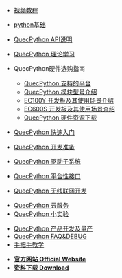 <!-- docs/_sidebar.md -->

<!-- * [**手把手教程**](/zh-cn/sbs/) -->
<!-- * [**视频教程**](https://space.bilibili.com/491326023/channel/detail?cid=150963) -->
	
* [视频教程](https://space.bilibili.com/491326023/channel/detail?cid=150963)
* [python基础](/zh-cn/python/)
* [QuecPython API说明](/zh-cn/api/)
* [QuecPython 理论学习](/zh-cn/QuecPythonTheory/)
* QuecPython硬件选购指南

	* [QuecPython 支持的平台](/zh-cn/QuecPythonHW/QuecPythonPlatform.md)
	* [QuecPython 模块型号介绍](/zh-cn/QuecPythonHW/QuecPythonModule.md)
	* [EC100Y 开发板及其使用场景介绍](/zh-cn/QuecPythonHW/QuecPythonEC100Y.md)
	* [EC600S 开发板及其使用场景介绍](/zh-cn/QuecPythonHW/QuecPythonEC600S.md)
	* [QuecPython 硬件资源下载](/zh-cn/QuecPythonHW/QuecPythonDownload.md)

* [QuecPython 快速入门](/zh-cn/QuecPythonHelloWord/)
* [QuecPython 开发准备](/zh-cn/QuecPythonPrepare/)
* [QuecPython 驱动子系统](/zh-cn/QuecPythonSub/)
* [QuecPython 平台性接口](/zh-cn/QuecPythonInterface/)
* [QuecPython 无线联网开发](/zh-cn/QuecPythonWirelessNetwork/)
<!-- * [QuecPython 网络应用开发](/zh-cn/study/) -->
* [QuecPython 云服务](/zh-cn/QuecPythonCloud/)
* [QuecPython 小实验](/zh-cn/QuecPythonTest/)
<!-- * [QuecPython 应用编程框架](/zh-cn/study/) -->
<!-- * [QuecPython Solution方案开发](/zh-cn/study/) -->
* [QuecPython 产品开发及量产](/zh-cn/QuecPythonMP/)
* [QuecPython FAQ&DEBUG](/zh-cn/QuecPythonFAQ&DEBUG/)
* [手把手教学](/zh-cn/sbs/)
<!-- * [**资料下载**](//qpy.quectel.com/down.html)-->

<!-- * [**Wiki 首页 Home**](/) -->
* [**官方网站 Official Website**](//python.quectel.com)
* [**资料下载 Download**](//python.quectel.com/download)